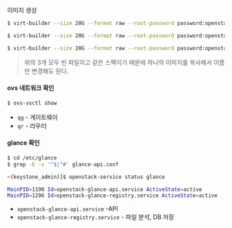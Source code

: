 

이미지 생성
```bash
$ virt-builder --size 20G --format raw --root-password password:openstack -o /var/lib/libvirt/images/osp-ansible.qcow2 centos-7.5

$ virt-builder --size 20G --format raw --root-password password:openstack -o /var/lib/libvirt/images/osp-compute.qcow2 centos-7.5

$ virt-builder --size 20G --format raw --root-password password:openstack -o /var/lib/libvirt/images/osp-control.qcow2 centos-7.5
```

> 위의 3개 모두 빈 파일이고 같은 스펙이기 때문에 하나의 이미지를 복사해서 이름만 변경해도 된다.

#### ovs 네트워크 확인
```bash
$ ovs-vsctl show
```
- `qg` - 게이트웨이
- `qr` - 라우터

#### glance 확인
```bash
$ cd /etc/glance
$ grep -E -v '^$|^#' glance-api.conf 
```

```bash
~(keystone_admin)]$ openstack-service status glance
```
```bash
MainPID=1190 Id=openstack-glance-api.service ActiveState=active
MainPID=1296 Id=openstack-glance-registry.service ActiveState=active

```

- `openstack-glance-api.service` -API
- `openstack-glance-registry.service` - 파일 분석, DB 저장
<!--stackedit_data:
eyJoaXN0b3J5IjpbNjIxMzgwNzMzLDkwNzU0ODE3NiwtMTk1OT
UzNzE3OSwxMzQ3MTQ3MDU5LC0yMDg4NzQ2NjEyLDczMDk5ODEx
Nl19
-->